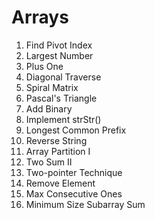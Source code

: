 # Arrays

1. Find Pivot Index
2. Largest Number
3. Plus One
4. Diagonal Traverse
5. Spiral Matrix
6. Pascal's Triangle
7. Add Binary
8. Implement strStr()
9. Longest Common Prefix
10. Reverse String
11. Array Partition I
12. Two Sum II
13. Two-pointer Technique
14. Remove Element
15. Max Consecutive Ones
16. Minimum Size Subarray Sum

